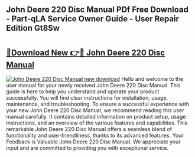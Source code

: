 ## John Deere 220 Disc Manual PDf Free Download - Part-qLA Service Owner Guide - User Repair Edition Gt8Sw

# <h2><a href="http://bc90842.oget.top/?id=John+Deere+220+Disc+Manual">🔗Download New 👉🔴 John Deere 220 Disc Manual</a></h2>

[![John Deere 220 Disc Manual new download](https://i.imgur.com/5g1atiW.png)](http://bc90842.oget.top/?id=John+Deere+220+Disc+Manual)
Hello and welcome to the user manual for your newly received John Deere 220 Disc Manual. This guide is here to help you understand and operate your product successfully. You will find clear instructions for installation, usage, maintenance, and troubleshooting. To ensure a successful experience with your new John Deere 220 Disc Manual, we recommend reading this user manual carefully. It contains detailed information on product setup, usage instructions, and an overview of the various features and capabilities. This remarkable John Deere 220 Disc Manual offers a seamless blend of functionality and user-friendliness, thanks to its advanced features. Your Feedback is Valuable John Deere 220 Disc Manual. We appreciate your input and are committed to providing you with exceptional service.
